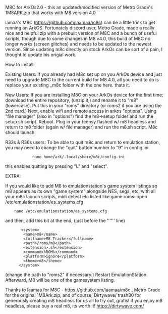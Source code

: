 M8C for ArkOs2.0 - this an updated/modified version of Metro Grade's 1M8ARK.zip that works with M8 version 4.0

lamaa's M8C (https://github.com/laamaa/m8c) can be a little trick to get running on ArkOS. Fortunately discord user, Metro Grade, made a really nice and helpful zip with a prebuilt version of M8C and a bunch of useful scripts, though due to some changes in M8 v4.0, this build of M8C no longer works (screen glitches) and needs to be updated to the newest version.   Since updating m8c directly on stock ArkOs can be sort of a pain, I thought Id update his origial work.



  How to install:


Existing Users:  If you already had M8c set up on you ArkOs device and just need to upgrade M8C to the current build for M8 4.0, all you need to do is replace your existing _m8c folder with the one here.   thats it.   

New Users:  If you are installing M8C on your ArkOs device for the first time; download the entire repository, (unzip it,) and rename it to "m8" (lowercase).  Put this in your "roms" directory (or roms2 if you are using the 2nd card.) Next, enable wifi and remote access in arkos "options".   Using  "file manager" (also in "options") find the m8->setup folder and run the setup.sh script.   Reboot.  Plug in your teensy flashed w/ m8 headless and return to m8 folder (again w/ file manager) and run the m8.sh script.  M8c should launch.

R33s & R36s users: To be able to quit m8c and return to emulation station, you may need to change the "quit" button number to "9" in config.ini.  

                nano home/ark/.local/share/m8c/config.ini

this enables quitting by pressing "L" and "select".


  EXTRA:


If you would like to add M8 to emulationstation's game system listings so m8 appears as its own "game system"  alongside NES, sega, etc, with all your m8c launch scripts, midi detect etc listed like game roms:    open /etc/emulationstation/es_systems.cfg  
        
        nano /etc/emulationstation/es_systems.cfg       

and then, add this bit at the end,  (just before the '''</systemList>''' line)
   
           <system>
            <name>m8</name>
            <fullname>M8 Tracker</fullname>
            <path>/roms/m8</path>
            <extension>.sh</extension>
            <command>%ROM%</command>
            <platform>ignore</platform>
            <theme>m8</theme>
          </system>

(change the path to "roms2" if necessary.)   Restart EmulationStation.   Afterward, M8 will be one of the gamesystem listing.


Thanks to laamaa for M8C - https://github.com/laamaa/m8c , Metro Grade for the original 1M8Ark.zip,  and of course, Dirtywave/ trash80 for generously creating m8 headless for us all to try out, gratis!  if you enjoy m8 headless, please buy a real m8, its worth it!   https://dirtywave.com/
